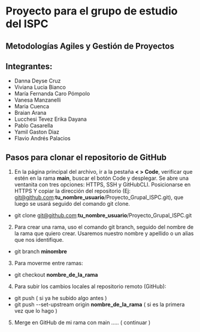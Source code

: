 # Proyecto para el grupo de estudio del ISPC 

## Metodologías Agiles y Gestión de Proyectos

## Integrantes:
* Danna Deyse Cruz
* Viviana Lucia Bianco 
* María Fernanda Caro Pómpolo
* Vanesa Manzanelli 
* Maria Cuenca
* Braian Arana
* Lucchesi Tevez Erika Dayana
* Pablo Casarella
* Yamil Gaston Diaz 
* Flavio Andrés Palacios

## Pasos para clonar el repositorio de GitHub

1) En la página principal del archivo, ir a la pestaña **< > Code**, verificar que estén en la rama **main**, buscar el botón Code y desplegar. Se abre una ventanita con tres opciones: HTTPS, SSH y GitHubCLI. Posicionarse en HTTPS Y copiar la dirección del repositorio (Ej: git@github.com:**tu_nombre_usuario**/Proyecto_Grupal_ISPC.git), que luego se usará seguido del comando git clone.

- git clone git@github.com:**tu_nombre_usuario**/Proyecto_Grupal_ISPC.git

2) Para crear una rama, uso el comando git branch, seguido del nombre de la rama que quiero crear. Usaremos nuestro nombre y apellido o un alias que nos identifique.

- git branch **minombre**

3) Para moverme entre ramas:

- git checkout **nombre_de_la_rama**

4) Para subir los cambios locales al repositorio remoto (GitHub):

- git push ( si ya he subido algo antes )
- git push --set-upstream origin **nombre_de_la_rama** ( si es la primera vez que lo hago )

5) Merge en GitHub de mi rama con main ..... ( continuar )